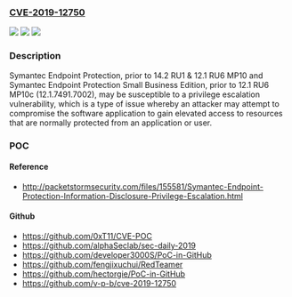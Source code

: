 ### [CVE-2019-12750](https://cve.mitre.org/cgi-bin/cvename.cgi?name=CVE-2019-12750)
![](https://img.shields.io/static/v1?label=Product&message=Symantec%20Endpoint%20Protection%2C%20Symantec%20Endpoint%20Protection%20Small%20Business%20Edition&color=blue)
![](https://img.shields.io/static/v1?label=Version&message=n%2Fa&color=blue)
![](https://img.shields.io/static/v1?label=Vulnerability&message=Privilege%20Escalation&color=brighgreen)

### Description

Symantec Endpoint Protection, prior to 14.2 RU1 & 12.1 RU6 MP10 and Symantec Endpoint Protection Small Business Edition, prior to 12.1 RU6 MP10c (12.1.7491.7002), may be susceptible to a privilege escalation vulnerability, which is a type of issue whereby an attacker may attempt to compromise the software application to gain elevated access to resources that are normally protected from an application or user.

### POC

#### Reference
- http://packetstormsecurity.com/files/155581/Symantec-Endpoint-Protection-Information-Disclosure-Privilege-Escalation.html

#### Github
- https://github.com/0xT11/CVE-POC
- https://github.com/alphaSeclab/sec-daily-2019
- https://github.com/developer3000S/PoC-in-GitHub
- https://github.com/fengjixuchui/RedTeamer
- https://github.com/hectorgie/PoC-in-GitHub
- https://github.com/v-p-b/cve-2019-12750

